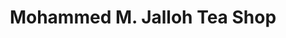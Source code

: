 ---
title: "Mohammed M. Jalloh Tea Shop"
url: /monrovia/mohammed-m-jalloh-tea-shop/
shop: convenience
---